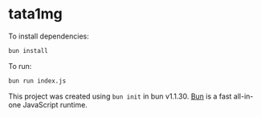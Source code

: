 # tata1mg

To install dependencies:

```bash
bun install
```

To run:

```bash
bun run index.js
```

This project was created using `bun init` in bun v1.1.30. [Bun](https://bun.sh) is a fast all-in-one JavaScript runtime.
